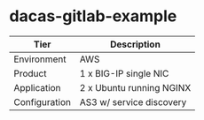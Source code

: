 # dacas-gitlab-example

| Tier          | Description               |
|---------------|---------------------------|
| Environment   | AWS                       |
| Product       | 1 x BIG-IP single NIC     |
| Application   | 2 x Ubuntu running NGINX  |
| Configuration | AS3 w/ service discovery  |
